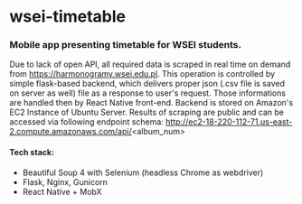 # wsei-timetable

### Mobile app presenting timetable for WSEI students.

Due to lack of open API, all required data is scraped in real time on demand from https://harmonogramy.wsei.edu.pl. This operation is controlled by simple flask-based backend, which delivers proper json (.csv file is saved on server as well) file as a response to user's request. Those informations are handled then by React Native front-end.
Backend is stored on Amazon's EC2 Instance of Ubuntu Server. Results of scraping are public and can be accessed via following endpoint schema: 
http://ec2-18-220-112-71.us-east-2.compute.amazonaws.com/api/<album_num>

#### Tech stack:
  * Beautiful Soup 4 with Selenium (headless Chrome as webdriver)
  * Flask, Nginx, Gunicorn 
  * React Native + MobX
